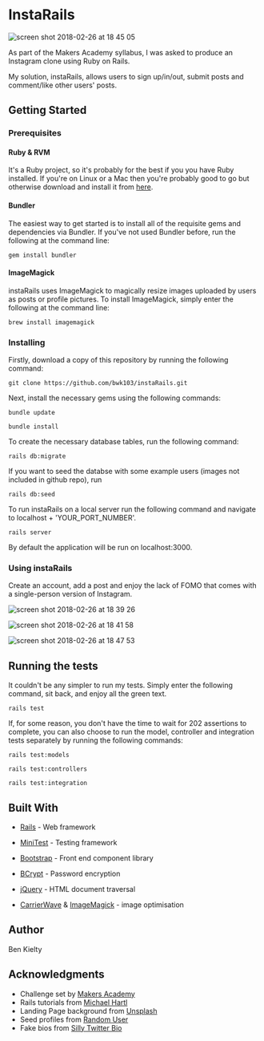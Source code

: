 # InstaRails

![screen shot 2018-02-26 at 18 45 05](https://user-images.githubusercontent.com/8667021/36688740-3ed9bd14-1b25-11e8-87e2-be05b7cb637b.png)

As part of the Makers Academy syllabus, I was asked to produce an Instagram clone using Ruby on Rails.  

My solution, instaRails, allows users to sign up/in/out, submit posts and
comment/like other users' posts.
## Getting Started

### Prerequisites

#### Ruby & RVM
It's a Ruby project, so it's probably for the best if you you have Ruby installed.  If you're on Linux or a Mac then you're probably good to go but otherwise download and install it from [here](https://www.ruby-lang.org/en/downloads/).

#### Bundler
The easiest way to get started is to install all of the requisite gems and dependencies via Bundler.  If you've not used Bundler before, run the following at the command line:

`gem install bundler`

#### ImageMagick
instaRails uses ImageMagick to magically resize images uploaded by users as posts or profile pictures.  To install ImageMagick, simply enter the following at the command line:

`brew install imagemagick`

### Installing

Firstly, download a copy of this repository by running the following command:

`git clone https://github.com/bwk103/instaRails.git`

Next, install the necessary gems using the following commands:

`bundle update`

`bundle install`

To create the necessary database tables, run the following command:

`rails db:migrate`

If you want to seed the databse with some example users (images not included in github repo), run

`rails db:seed`

To run instaRails on a local server run the following command and navigate to localhost + 'YOUR_PORT_NUMBER'.

`rails server`

By default the application will be run on localhost:3000.

### Using instaRails

Create an account, add a post and enjoy the lack of FOMO that comes with a single-person version of Instagram.

![screen shot 2018-02-26 at 18 39 26](https://user-images.githubusercontent.com/8667021/36688511-98b187a0-1b24-11e8-9419-96434fbabae2.png)

![screen shot 2018-02-26 at 18 41 58](https://user-images.githubusercontent.com/8667021/36688639-004f9e88-1b25-11e8-9f85-d533f4573be8.png)

![screen shot 2018-02-26 at 18 47 53](https://user-images.githubusercontent.com/8667021/36688845-97fc366a-1b25-11e8-8bee-eea9ec485082.png)

## Running the tests

It couldn't be any simpler to run my tests.  Simply enter the following command, sit back, and enjoy all the green text.

`rails test`

If, for some reason, you don't have the time to wait for 202 assertions to complete, you can also choose to run the model, controller and integration tests separately by running the following commands:

`rails test:models`

`rails test:controllers`

`rails test:integration`

## Built With

- [Rails](http://rubyonrails.org/) - Web framework

- [MiniTest](https://github.com/blowmage/minitest-rails) - Testing framework

- [Bootstrap](http://getbootstrap.com/) - Front end component library

- [BCrypt](https://github.com/codahale/bcrypt-ruby) - Password encryption

- [jQuery](http://api.jquery.com/) - HTML document traversal

- [CarrierWave](https://github.com/carrierwaveuploader/carrierwave) & [ImageMagick](https://github.com/ImageMagick/ImageMagick) - image optimisation

## Author

Ben Kielty

## Acknowledgments

- Challenge set by [Makers Academy](http://www.makersacademy.com/)
- Rails tutorials from [Michael Hartl](https://www.railstutorial.org/)
- Landing Page background from [Unsplash](https://unsplash.com/)
- Seed profiles from [Random User](https://randomuser.me/)
- Fake bios from [Silly Twitter Bio](http://www.sillytwitterbio.com/)
